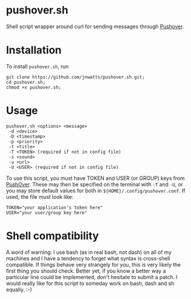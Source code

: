 pushover.sh
===========

Shell script wrapper around curl for sending messages through [Pushover][1].

Installation
============

To install `pushover.sh`, run 

```
git clone https://github.com/jnwatts/pushover.sh.git;
cd pushover.sh;
chmod +x pushover.sh;
```

Usage
=====

    pushover.sh <options> <message>
     -d <device>
     -D <timestamp>
     -p <priority>
     -t <title>
     -T <TOKEN> (required if not in config file)
     -s <sound>
     -u <url>
     -U <USER> (required if not in config file)

To use this script, you must have TOKEN and USER (or GROUP) keys from [PushOver][1]. These may then be specified on the terminal with `-T` and `-U`, or you may store default values for both in `${HOME}/.config/pushover.conf`. If used, the file must look like:

    TOKEN="your application's token here"
    USER="your user/group key here"

Shell compatibility
===================

A word of warning: I use bash (as in real bash, not dash) on all of my machines and I have a tendency to forget what syntax is cross-shell compatible. If things behave very strangely for you, this is very likely the first thing you should check. Better yet, if you know a better way a particular line could be implemented, don't hesitate to submit a patch. I would really like for this script to someday work on bash, dash and sh equally. :-)

[1]: http://www.pushover.net
